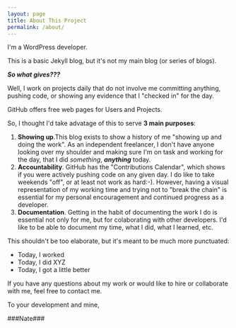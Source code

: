 ```yaml
---
layout: page
title: About This Project
permalink: /about/
---
```


I'm a WordPress developer. 

This is a basic Jekyll blog, but it's not my main blog (or series of blogs).

***So what gives???***

Well, I work on projects daily that do not involve me committing anything, pushing code, or showing any evidence that I "checked in" for the day. 

GitHub offers free web pages for Users and Projects. 

So, I thought I'd take advatage of this to serve **3 main purposes**:

1. **Showing up**.This blog exists to show a history of me "showing up and doing the work". As an independent freelancer, I don't have anyone looking over my shoulder and making sure I'm on task and working for the day, that I did *something*, ***anything*** today. 
2. **Accountability**. GitHub has the "Contributions Calendar", which shows if you were actively pushing code on any given day. I do like to take weekends "off", or at least not work as hard:-). However, having a visual representation of my working time and trying not to "break the chain" is essential for my personal encouragement and continued progress as a developer.
3. **Documentation**. Getting in the habit of documenting the work I do is essential not only for me, but for colaborating with other developers. I'd like to be able to document my time, what I did, what I learned, etc. 

This shouldn't be too elaborate, but it's meant to be much more punctuated:

- Today, I worked
- Today, I did XYZ
- Today, I got a little better

If you have any questions about my work or would like to hire or collaborate with me, feel free to contact me. 

To your development and mine,

###Nate###